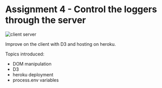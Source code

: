 Assignment 4 - Control the loggers through the server
======================================================

![client server](/img/ark_client_server.png)

Improve on the client with D3 and hosting on heroku.

Topics introduced:

* DOM manipulation
* D3
* heroku deployment
* process.env variables